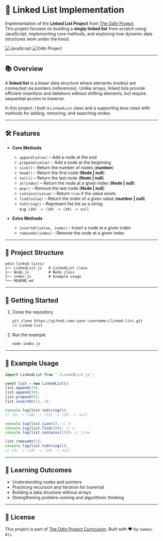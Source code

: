 # 🔗 Linked List Implementation

Implementation of the **Linked List Project** from [The Odin Project](https://www.theodinproject.com/).  
This project focuses on building a **singly linked list** from scratch using JavaScript, implementing core methods, and exploring how dynamic data structures work under the hood.

![JavaScript](https://img.shields.io/badge/JavaScript-ES6+-yellow)
![Odin Project](https://img.shields.io/badge/Odin-Project-blue)

---

## 📚 Overview

A **linked list** is a linear data structure where elements (nodes) are connected via pointers (references). Unlike arrays, linked lists provide efficient insertions and deletions without shifting elements, but require sequential access to traverse.

In this project, I built a `LinkedList` class and a supporting `Node` class with methods for adding, removing, and searching nodes.

---

## 🛠 Features

- **Core Methods**

  - `append(value)` – Add a node at the end
  - `prepend(value)` – Add a node at the beginning
  - `size()` – Return the number of nodes (**number**)
  - `head()` – Return the first node (**Node | null**)
  - `tail()` – Return the last node (**Node | null**)
  - `at(index)` – Return the node at a given index (**Node | null**)
  - `pop()` – Remove the last node (**Node | null**)
  - `contains(value)` – Return `true` if the value exists
  - `find(value)` – Return the index of a given value (**number | null**)
  - `toString()` – Represent the list as a string  
    e.g. `(10) -> (20) -> (30) -> null`

- **Extra Methods**
  - `insertAt(value, index)` – Insert a node at a given index
  - `removeAt(index)` – Remove the node at a given index

---

## 📂 Project Structure

```plaintext
odin-linked-lists/
├── LinkedList.js   # LinkedList class
├── Node.js         # Node class
├── index.js        # Example usage
└── README.md

```

---

## 🚀 Getting Started

1. Clone the repository

   ```bash
   git clone https://github.com/<your-username>/linked-list.git
   cd linked-list
   ```

1. Run the example

   ```bash
   node index.js
   ```

---

## 🚀 Example Usage

```js
import LinkedList from "./LinkedList.js";

const list = new LinkedList();
list.append(10);
list.append(20);
list.prepend(5);
list.insertAt(15, 2);

console.log(list.toString());
// (5) -> (10) -> (15) -> (20) -> null

console.log(list.size()); // 4
console.log(list.find(20)); // 3
console.log(list.contains(15)); // true

list.removeAt(2);
console.log(list.toString());
// (5) -> (10) -> (20) -> null
```

---

## 🎯 Learning Outcomes

- Understanding nodes and pointers
- Practicing recursion and iteration for traversal
- Building a data structure without arrays
- Strengthening problem-solving and algorithmic thinking

---

## 📝 License

This project is part of [The Odin Project Curriculum](https://www.theodinproject.com/).
Built with ❤️ by `Sameer Ali`.
